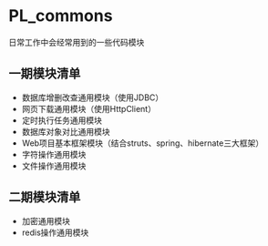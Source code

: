 # PL_commons
日常工作中会经常用到的一些代码模块
## 一期模块清单
- 数据库增删改查通用模块（使用JDBC）
- 网页下载通用模块（使用HttpClient）
- 定时执行任务通用模块
- 数据库对象对比通用模块
- Web项目基本框架模块（结合struts、spring、hibernate三大框架）
- 字符操作通用模块
- 文件操作通用模块
## 二期模块清单
- 加密通用模块
- redis操作通用模块
